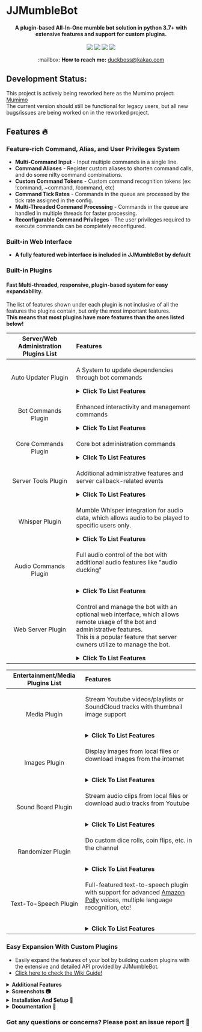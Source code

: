 # JJMumbleBot
<h4 align="center">A plugin-based All-In-One mumble bot solution in python 3.7+ with extensive features and support for custom plugins.</h4>
<p align="center">
  <a href="https://github.com/DuckBoss/JJMumbleBot/releases/latest"><img src="https://img.shields.io/github/release/DuckBoss/JJMumbleBot.svg"></a>
  <a href="https://github.com/DuckBoss/JJMumbleBot/blob/master/LICENSE"><img src="https://img.shields.io/badge/License-GPL-blue.svg"></a>
  <a href="https://www.codefactor.io/repository/github/duckboss/jjmumblebot"><img src="https://www.codefactor.io/repository/github/duckboss/jjmumblebot/badge"></a>
  <a href="https://travis-ci.com/DuckBoss/JJMumbleBot"><img src="https://travis-ci.com/DuckBoss/JJMumbleBot.svg?branch=master"></a><br>
</p>
<p align="center">
  :mailbox: <b>How to reach me:</b> <a href="mailto:duckboss@kakao.com" alt="duckboss@kakao.com">duckboss@kakao.com</a><br>
</p>


  ## Development Status:
  This project is actively being reworked here as the Mumimo project: [Mumimo](https://github.com/DuckBoss/Mumimo)<br>
  The current version should still be functional for legacy users, but all new bugs/issues are being worked on in the reworked project.

  ## Features  🔥


  ### Feature-rich Command, Alias, and User Privileges System
  - <b>Multi-Command Input</b> - Input multiple commands in a single line.
  - <b>Command Aliases</b> - Register custom aliases to shorten command calls, and do some nifty command combinations.
  - <b>Custom Command Tokens</b> - Custom command recognition tokens (ex: !command, ~command, /command, etc)
  - <b>Command Tick Rates</b> - Commands in the queue are processed by the tick rate assigned in the config.
  - <b>Multi-Threaded Command Processing</b> - Commands in the queue are handled in multiple threads for faster processing.
  - <b>Reconfigurable Command Privileges</b> - The user privileges required to execute commands can be completely reconfigured.

  ### Built-in Web Interface
  - <b>A fully featured web interface is included in JJMumbleBot by default</b>

  ### Built-in Plugins
  #### Fast Multi-threaded, responsive, plugin-based system for easy expandability.
  The list of features shown under each plugin is not inclusive of all the features the plugins contain,
  but only the most important features.<br/>
  **This means that most plugins have more features than the ones listed below!**
  
  | Server/Web Administration Plugins List | Features |
  | :---: | :--- |
  | Auto Updater Plugin | <p>A System to update dependencies through bot commands</p><details><summary><strong>Click To List Features</strong></summary><ul><li>Check For Dependency Updates</li><li>Update Dependencies Directly Through The Bot</li></ul></details> |
  | Bot Commands Plugin | <p>Enhanced interactivity and management commands</p><details><summary><strong>Click To List Features</strong></summary><ul><li><b>User Administration:</b> Kick/User/Ban/Move/Mute/Deafen Commands</li><li><b>Channel Administration:</b> Create/Remove/Rename Temporary and Permanent Channels</li><li><b>User Privileges:</b> Set User Privileges, Blacklist/Whitelist Users</li></ul></details>|
  | Core Commands Plugin | <p>Core bot administration commands</p><details><summary><strong>Click To List Features</strong></summary><ul><li><b>Plugin Administration:</b>Start/Stop/Restart Plugins At Runtime</li><li><b>Bot Information:</b> Set Mumble Comment, Display Version/Uptime/About</li><li><b>Alias System</b>: Add/Update/Import Aliases For Commands At Runtime</li><li><b>Command Permission System</b>: Add/Update/Import Permissions For Commands At Runtime</li><li><b>Command History</b>: Display Recently Used Commands</li></ul></details> | 
  | Server Tools Plugin | <p>Additional administrative features and server callback-related events</p><details><summary><strong>Click To List Features</strong></summary><ul><li>Display A Link To The JJMumbleBot Wiki</li><li><b>User Connection Sounds:</b> Play Audio Clip When Users Join</li></ul></details> |
  | Whisper Plugin | <p>Mumble Whisper integration for audio data, which allows audio to be played to specific users only.</p><details><summary><strong>Click To List Features</strong></summary><ul><li><b>User Whisper Support:</b> Set Mumble's whisper to single/multiple users.</li><li><b>Channel Whisper Support:</b> Set Mumble's whisper to channels.</li></ul></details> |
  | Audio Commands Plugin | <p>Full audio control of the bot with additional audio features like "audio ducking"</p><br/><details><summary><strong>Click To List Features</strong></summary><ul><li>Queue Audio/Video Clips</li><li>Audio Controls - Pause/Resume/Shuffle/Skip/Loop/Seek/Stop</li><li>Audio Ducking Integration (Method of lowering currently playing audio when users are speaking)</li></ul></details> |
  | Web Server Plugin | <p>Control and manage the bot with an optional web interface, which allows remote usage of the bot and administrative features.<br/>This is a popular feature that server owners utilize to manage the bot.</p><details><summary><strong>Click To List Features</strong></summary><ul><li><b>Web Interface Security:</b> HTTPS/SSL Support</li><li><b>Web Server Commands</b>: Start/Stop The Web Server Through Commands</li><li>Optional Automatic Certificate Generation</li></ul></details> |
  
  | Entertainment/Media Plugins List | Features |
  | :---: | :--- |
  | Media Plugin  | <p>Stream Youtube videos/playlists or SoundCloud tracks with thumbnail image support</p><br/><details><summary><strong>Click To List Features</strong></summary><ul><li>Youtube Playlist Support</li><li>Video Thumbnails</li><li>Audio Queue System</li><li>Direct Youtube/SoundCloud Link Support</li><li>Search/Browse Youtube Support</li><li>Mumble Whisper Integration</li></ul></details>  |
  | Images Plugin  | <p>Display images from local files or download images from the internet</p></br><details><summary><strong>Click To List Features</strong></summary><ul><li>Local Images Support</li><li>Direct URL Images Support</li><li>Audio Queue System</li><li>Direct Youtube/SoundCloud Link Support</li><li>Search/Browse Youtube Support</li><li>Mumble Whisper Integration</li></ul></details>  |
  | Sound Board Plugin | <p>Stream audio clips from local files or download audio tracks from Youtube</p><br/><details><summary><strong>Click To List Features</strong></summary><ul><li>Local Audio Clips Support</li><li>Download And Play Audio Clips From Youtube</li><li>Mumble Whisper Integration</li><li>Play Random Audio Clips From Library</li><li>Supports Popular File Types</li></ul></details> |
  | Randomizer Plugin | <p>Do custom dice rolls, coin flips, etc. in the channel</p></br><details><summary><strong>Click To List Features</strong></summary><ul><li>Custom Dice Rolls</li><li>Coin Flips</li><li>Standard Dice Rolls (d6, d12, d100, etc.)</li></ul></details> |
  | Text-To-Speech Plugin | <p>Full-featured text-to-speech plugin with support for advanced <a href="https://docs.aws.amazon.com/polly/latest/dg/voicelist.html">Amazon Polly</a> voices, multiple language recognition, etc!</p></br><details><summary><strong>Click To List Features</strong></summary><ul><li>Choose voices from a list of over 50 voices by Amazon Polly</li><li>Choose a default TTS voice</li><li>Set maximum character limits for TTS</li><li>Stream or Download TTS voice clips</li></ul></summary> |

  ### Easy Expansion With Custom Plugins
  - Easily expand the features of your bot by building custom plugins with the extensive and detailed API provided by JJMumbleBot.  
  - <a href="https://duckboss.github.io/JJMumbleBot/wiki/general/plugins.html">Click here to check the Wiki Guide!</a></b>

<details>
  <summary><strong>Additional Features</strong></summary>
  <ul>

  ### Custom GUI System  
  - <b>Pseudo-GUI System [PGUI]</b> - A pseudo graphical user interface built with html tags.<br/>
  -  <a href="">Pseudo-GUI API</a>
      
  </ul>
</details>

<details>
  <summary><strong>Screenshots 📷</strong></summary>
  <ul>

  ## Screenshots 📷
  
  <h3> Audio Interface System (youtube plugin, sound board plugin, etc) </h3>
  <img width=700 style="border-radius:3%" src="https://user-images.githubusercontent.com/20238115/88094381-75fcf600-cb61-11ea-8113-495db67a415d.png" alt="Channel Chat Image"/>
  
  <h3> Web Interface - Commands Page </h3>
  <img width=700 style="border-radius:3%" src="https://user-images.githubusercontent.com/20238115/106856286-3bd1ec80-668c-11eb-88dd-290e7e1dc027.png" alt="Commands Tab Image"/>
  
  <h3> Web Interface - Audio Page </h3>
  <img width=700 style="border-radius:3%" src="https://user-images.githubusercontent.com/20238115/106061227-1f014c00-60c3-11eb-9540-dd8a9222438d.png" alt="Audio Tab Image"/>
  
  <h3> Web Interface - Debug Page </h3>
  <img width=700 style="border-radius:3%" src="https://user-images.githubusercontent.com/20238115/106063400-1e1de980-60c6-11eb-8ab0-c52b1f097186.png" alt="Debug Tab Image"/>
  </ul>
</details>

<details>
  <summary><strong>Installation And Setup 🏃</strong></summary>
  <ul>

  ### Installation And Setup 🏃
  Please refer to the <b><a href="https://duckboss.github.io/JJMumbleBot/wiki/requirements.html">Requirements Wiki Page</a></b> for a full list of requirements, and instructions for installation.
  Additionally, the <b><a href="https://duckboss.github.io/JJMumbleBot/wiki/quick_start.html">Quick Start Guide</a></b> is also helpful for setting up the bot.

  ### Docker Setup 🏃
  Please check the <b><a href="https://duckboss.github.io/JJMumbleBot/wiki/general/docker.html">Docker Setup Wiki Page</a></b> for more information.
  </ul>
</details>

<details>
  <summary><strong>Documentation 📝</strong></summary>
  
  <ul>

  ### Documentation 📝
  <b><a href="https://duckboss.github.io/JJMumbleBot/wiki/new/whats_new.html">JJMumbleBot Documentation Wiki</a></b> <br>
  <b><a href="https://duckboss.github.io/JJMumbleBot/wiki/faq.html">F.A.Q - Solve common issues easily</a></b> <br>
  <b><a href="https://duckboss.github.io/JJMumbleBot/wiki/requirements.html">Requirements and Dependencies</a></b> <br>
  <b><a href="https://duckboss.github.io/JJMumbleBot/wiki/quick_start.html">Quick Start Guide</a></b> <br>
  </ul>

</details>

### Got any questions or concerns? Please post an issue report 👋
